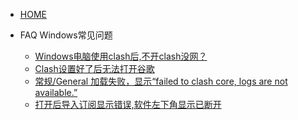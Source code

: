 <!-- docs/_sidebar.md -->

- [HOME](README "Think About AI")

- FAQ Windows常见问题

  - [Windows电脑使用clash后,不开clash没网？](faq/windows/faqw1)
  - [Clash设置好了后无法打开谷歌](faq/windows/faqw2)
  - [常规/General 加载失败，显示“failed to clash core, logs are not available.”](faq/windows/faqw3)
  - [打开后导入订阅显示错误,软件左下角显示已断开](faq/windows/faqw4)
